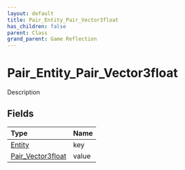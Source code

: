 ```yaml
---
layout: default
title: Pair_Entity_Pair_Vector3float
has_children: false
parent: Class
grand_parent: Game Reflection
---
```

# Pair_Entity_Pair_Vector3float
Description 

## Fields

| Type | Name |
|:----------|:--------------|
| [Entity](/riftbreaker-wiki/docs/game-reflection/classes/entity/) | key |
| [Pair_Vector3float](/riftbreaker-wiki/docs/game-reflection/classes/pair__vector3float/) | value |

